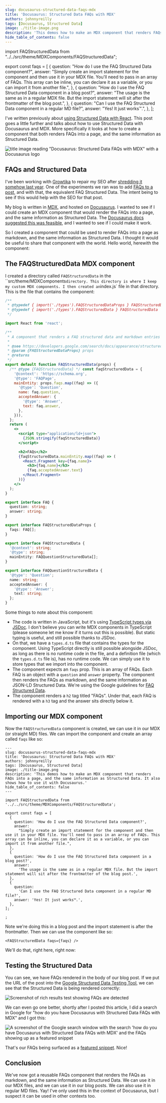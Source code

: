 ```yaml
---
slug: docusaurus-structured-data-faqs-mdx
title: 'Docusaurus: Structured Data FAQs with MDX'
authors: johnnyreilly
tags: [Docusaurus, Structured Data]
image: ./title-image.png
description: 'This demos how to make an MDX component that renders FAQs into a page, and the same information as Structured Data. It also shows how to use it with Docusaurus.'
hide_table_of_contents: false
---
```


import FAQStructuredData from "../../src/theme/MDXComponents/FAQStructuredData";

export const faqs = [
{
question: "How do I use the FAQ Structured Data component?",
answer:
"Simply create an import statement for the component and then use it in your MDX file. You'll need to pass in an array of FAQs. This array can be inline, you can declare it as a variable, or you can import it from another file.",
},
{
question: "How do I use the FAQ Structured Data component in a blog post?",
answer:
"The usage is the same as in a regular MDX file. But the import statement will sit after the frontmatter of the blog post.",
},
{
question:
"Can I use the FAQ Structured Data component in a regular MD file?",
answer: "Yes! It just works™️.",
},
];

I've written previously about [using Structured Data with React](../2021-10-15-structured-data-seo-and-react/index.md). This post goes a little further and talks about how to use Structured Data with Docusaurus and MDX. More specifically it looks at how to create a component that both renders FAQs into a page, and the same information as Structured Data.

![title image reading "Docusaurus: Structured Data FAQs with MDX" with a Docusaurus logo](title-image.png)

<!--truncate-->

## FAQs and Structured Data

I've been working with [Growtika](https://growtika.com/) to repair my SEO after [shredding it somehow last year](../2023-01-15-how-i-ruined-my-seo/index.md). One of the experiments we ran was to add [FAQs to a post](../2023-02-01-migrating-from-github-pages-to-azure-static-web-apps/index.md), and with that, the equivalent FAQ Structured Data. The intent being to see if this would help with the SEO for that post.

My blog is written in [MDX](https://mdxjs.com/), and hosted on [Docusaurus](https://docusaurus.io/). I wanted to see if I could create an MDX component that would render the FAQs into a page, and the same information as Structured Data. The [Docusaurus docs suggested this was feasible](https://docusaurus.io/docs/markdown-features/react), and I wanted to see if I could make it work.

So I created a component that could be used to render FAQs into a page as markdown, and the same information as Structured Data. I thought it would be useful to share that component with the world. Hello world, herewith the component:

## The FAQStructuredData MDX component

I created a directory called `FAQStructuredData` in the ``src/theme/MDXComponents` directory. This directory is where I keep my custom MDX components. I then created an `index.js` file in that directory. This is the file that contains the component:

```jsx title="src/theme/MDXComponents/FAQStructuredData/index.js"
/**
 * @typedef { import('./types').FAQStructuredDataProps } FAQStructuredDataProps
 * @typedef { import('./types').FAQStructuredData } FAQStructuredData
 */

import React from 'react';

/**
 * A component that renders a FAQ structured data and markdown entries
 *
 * @see https://developers.google.com/search/docs/appearance/structured-data/faqpage
 * @param {FAQStructuredDataProps} props
 * @returns
 */
export default function FAQStructuredData(props) {
  /** @type {FAQStructuredData} */ const faqStructuredData = {
    '@context': 'https://schema.org',
    '@type': 'FAQPage',
    mainEntity: props.faqs.map((faq) => ({
      '@type': 'Question',
      name: faq.question,
      acceptedAnswer: {
        '@type': 'Answer',
        text: faq.answer,
      },
    })),
  };
  return (
    <>
      <script type="application/ld+json">
        {JSON.stringify(faqStructuredData)}
      </script>

      <h2>FAQs</h2>
      {faqStructuredData.mainEntity.map((faq) => (
        <React.Fragment key={faq.name}>
          <h3>{faq.name}</h3>
          {faq.acceptedAnswer.text}
        </React.Fragment>
      ))}
    </>
  );
}
```

```ts title="src/theme/MDXComponents/FAQStructuredData/types.d.ts"
export interface FAQ {
  question: string;
  answer: string;
}

export interface FAQStructuredDataProps {
  faqs: FAQ[];
}

export interface FAQStructuredData {
  '@context': string;
  '@type': string;
  mainEntity: FAQQuestionStructuredData[];
}

export interface FAQQuestionStructuredData {
  '@type': 'Question';
  name: string;
  acceptedAnswer: {
    '@type': 'Answer';
    text: string;
  };
}
```

Some things to note about this component:

- The code is written in JavaScript, but it's using [TypeScript types via JSDoc](../2021-11-22-typescript-vs-jsdoc-javascript/index.md). I don't believe you can write MDX components in TypeScript (please someone let me know if it turns out this is possible). But static typing is useful, and still possible thanks to JSDoc.
- On that, we have a `types.d.ts` file that contains the types for the component. Using TypeScript directly is still possible alongside JSDoc, as long as there is no runtime code in the file, and a definition file (which the `types.d.ts` file is), has no runtime code. We can simply use it to store types that we import into the component.
- The component expects an `faqs` prop. This is an array of FAQs. Each FAQ is an object with a `question` and `answer` property. The component then renders the FAQs as markdown, and the same information as JSON-LD Structured Data. We're using the Google guidelines for [FAQ Structured Data](https://developers.google.com/search/docs/appearance/structured-data/faqpage#examples).
- The component renders a `h2` tag titled "FAQs". Under that, each FAQ is rendered with a `h3` tag and the answer sits directly below it.

## Importing our MDX component

Now the `FAQStructuredData` component is created, we can use it in our MDX (or straight MD) files. We can import the component and create an array called `faqs` like so:

```mdx
---
slug: docusaurus-structured-data-faqs-mdx
title: 'Docusaurus: Structured Data FAQs with MDX'
authors: johnnyreilly
tags: [Docusaurus, Structured Data]
image: ./title-image.png
description: 'This demos how to make an MDX component that renders FAQs into a page, and the same information as Structured Data. It also shows how to use it with Docusaurus.'
hide_table_of_contents: false
---

import FAQStructuredData from '../../src/theme/MDXComponents/FAQStructuredData';

export const faqs = [
  {
    question: 'How do I use the FAQ Structured Data component?',
    answer:
      "Simply create an import statement for the component and then use it in your MDX file. You'll need to pass in an array of FAQs. This array can be inline, you can declare it as a variable, or you can import it from another file.",
  },
  {
    question: 'How do I use the FAQ Structured Data component in a blog post?',
    answer:
      'The usage is the same as in a regular MDX file. But the import statement will sit after the frontmatter of the blog post.',
  },
  {
    question:
      'Can I use the FAQ Structured Data component in a regular MD file?',
    answer: 'Yes! It just works™️.',
  },
];

;
```

Note we're doing this in a blog post and the import statement is after the frontmatter. Then we can use the component like so:

```mdx
<FAQStructuredData faqs={faqs} />
```

We'll do that, right here, right now:

<FAQStructuredData faqs={faqs} />

## Testing the Structured Data

You can see, we have FAQs rendered in the body of our blog post. If we put the URL of the post into the [Google Structured Data Testing Tool](https://search.google.com/test/rich-results?url=https%3A%2F%2Fjohnnyreilly.com%2Fdocusaurus-structured-data-faqs-mdx), we can see that the Structured Data is being rendered correctly:

![Screenshot of rich results test showing FAQs are detected](screenshot-rich-results-test.webp)

We can even go one better, shortly after I posted this article, I did a search in Google for "how do you have Docusaurus with Structured Data FAQs with MDX" and I got this:

![A screenshot of the Google search window with the search 'how do you have Docusaurus with Structured Data FAQs with MDX' and the FAQs showing up as a featured snippet](screenshot-featured-snippets-faqs.webp)

That's our FAQs being surfaced as a [featured snippet](https://support.google.com/websearch/answer/9351707?hl=en-GB&visit_id=638180439903372599-4066254776&p=featured_snippets&rd=1#zippy=%2Cwhy-featured-snippets-may-be-removed). Nice!

## Conclusion

We've now got a reusable FAQs component that renders the FAQs as markdown, and the same information as Structured Data. We can use it in our MDX files, and we can use it in our blog posts. We can also use it in regular MD files. Yay! I've only used this in the context of Docusaurus, but I suspect it can be used in other contexts too.
